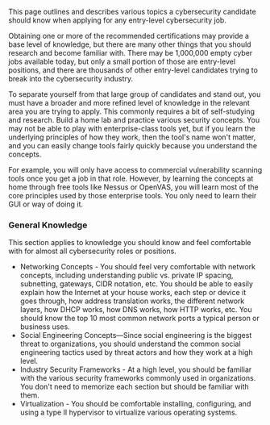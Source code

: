 This page outlines and describes various topics a cybersecurity candidate should know when applying for any entry-level cybersecurity job.   

Obtaining one or more of the recommended certifications may provide a base level of knowledge, but there are many other things that you should research and become familiar with. There may be 1,000,000 empty cyber jobs available today, but only a small portion of those are entry-level positions, and there are thousands of other entry-level candidates trying to break into the cybersecurity industry.   

To separate yourself from that large group of candidates and stand out, you must have a broader and more refined level of knowledge in the relevant area you are trying to apply.  This commonly requires a bit of self-studying and research. Build a home lab and practice various security concepts.  You may not be able to play with enterprise-class tools yet, but if you learn the underlying principles of how they work, then the tool's name won't matter, and you can easily change tools fairly quickly because you understand the concepts.   

For example, you will only have access to commercial vulnerability scanning tools once you get a job in that role. However, by learning the concepts at home through free tools like Nessus or OpenVAS, you will learn most of the core principles used by those enterprise tools. You only need to learn their GUI or way of doing it.   

### General Knowledge  
This section applies to knowledge you should know and feel comfortable with for almost all cybersecurity roles or positions.   

+ Networking Concepts - You should feel very comfortable with network concepts, including understanding public vs. private IP spacing, subnetting, gateways, CIDR notation, etc.  You should be able to easily explain how the Internet at your house works, each step or device it goes through, how address translation works, the different network layers, how DHCP works, how DNS works, how HTTP works, etc.  You should know the top 10 most common network ports a typical person or business uses.
+ Social Engineering Concepts—Since social engineering is the biggest threat to organizations, you should understand the common social engineering tactics used by threat actors and how they work at a high level.
+ Industry Security Frameworks - At a high level, you should be familiar with the various security frameworks commonly used in organizations. You don't need to memorize each section but should be familiar with them.
+ Virtualization - You should be comfortable installing, configuring, and using a type II hypervisor to virtualize various operating systems. 



